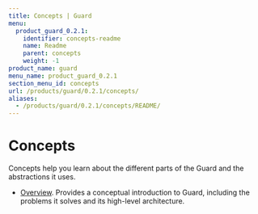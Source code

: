 ```yaml
---
title: Concepts | Guard
menu:
  product_guard_0.2.1:
    identifier: concepts-readme
    name: Readme
    parent: concepts
    weight: -1
product_name: guard
menu_name: product_guard_0.2.1
section_menu_id: concepts
url: /products/guard/0.2.1/concepts/
aliases:
  - /products/guard/0.2.1/concepts/README/
---
```


# Concepts

Concepts help you learn about the different parts of the Guard and the abstractions it uses.

- [Overview](/docs/concepts/overview.md). Provides a conceptual introduction to Guard, including the problems it solves and its high-level architecture.
